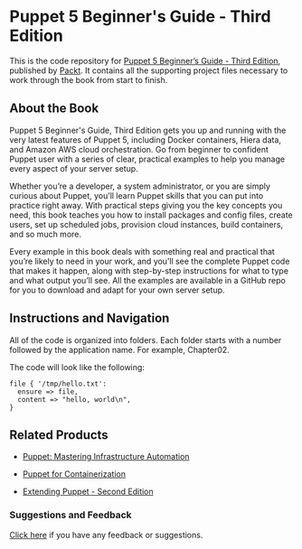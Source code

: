 # Puppet 5 Beginner's Guide - Third Edition
This is the code repository for [Puppet 5 Beginner’s Guide - Third Edition](https://www.packtpub.com/networking-and-servers/puppet-5-beginner’s-guide-third-edition?utm_source=github&utm_medium=repository&utm_campaign=9781788472906), published by [Packt](https://www.packtpub.com/?utm_source=github). It contains all the supporting project files necessary to work through the book from start to finish.
## About the Book
Puppet 5 Beginner's Guide, Third Edition gets you up and running with the very latest features of Puppet 5, including Docker containers, Hiera data, and Amazon AWS cloud orchestration. Go from beginner to confident Puppet user with a series of clear, practical examples to help you manage every aspect of your server setup.

Whether you’re a developer, a system administrator, or you are simply curious about Puppet, you’ll learn Puppet skills that you can put into practice right away. With practical steps giving you the key concepts you need, this book teaches you how to install packages and config files, create users, set up scheduled jobs, provision cloud instances, build containers, and so much more.

Every example in this book deals with something real and practical that you’re likely to need in your work, and you’ll see the complete Puppet code that makes it happen, along with step-by-step instructions for what to type and what output you’ll see. All the examples are available in a GitHub repo for you to download and adapt for your own server setup.
## Instructions and Navigation
All of the code is organized into folders. Each folder starts with a number followed by the application name. For example, Chapter02.



The code will look like the following:
```
file { '/tmp/hello.txt':
  ensure => file,
  content => "hello, world\n",
}

```



## Related Products
* [Puppet: Mastering Infrastructure Automation](https://www.packtpub.com/virtualization-and-cloud/puppet-mastering-infrastructure-automation?utm_source=github&utm_medium=repository&utm_campaign=9781788399708)

* [Puppet for Containerization](https://www.packtpub.com/networking-and-servers/puppet-containerization?utm_source=github&utm_medium=repository&utm_campaign=9781785883286)

* [Extending Puppet - Second Edition](https://www.packtpub.com/networking-and-servers/extending-puppet-second-edition?utm_source=github&utm_medium=repository&utm_campaign=9781785885686)

### Suggestions and Feedback
[Click here](https://docs.google.com/forms/d/e/1FAIpQLSe5qwunkGf6PUvzPirPDtuy1Du5Rlzew23UBp2S-P3wB-GcwQ/viewform) if you have any feedback or suggestions.
